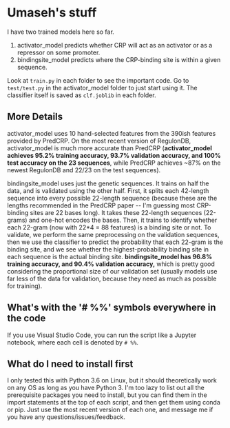 # Umaseh's stuff

I have two trained models here so far.

1. activator_model predicts whether CRP will act as an activator or as a repressor on some promoter.
2. bindingsite_model predicts where the CRP-binding site is within a given sequence.

Look at ```train.py``` in each folder to see the important code. Go to ```test/test.py``` in the activator_model folder to just start using it. The classifier itself is saved as ```clf.joblib``` in each folder.

## More Details

activator_model uses 10 hand-selected features from the 390ish features provided by PredCRP. On the most recent version of RegulonDB, activator_model is much more accurate than PredCRP (__activator_model achieves 95.2% training accuracy, 93.7% validation accuracy, and 100% test accuracy on the 23 sequences__, while PredCRP achieves ~87% on the newest RegulonDB and 22/23 on the test sequences).

bindingsite_model uses just the genetic sequences. It trains on half the data, and is validated using the other half. First, it splits each 42-length sequence into every possible 22-length sequence (because these are the lengths recommended in the PredCRP paper -- I'm guessing most CRP-binding sites are 22 bases long). It takes these 22-length sequences (22-grams) and one-hot encodes the bases. Then, it trains to identify whether each 22-gram (now with 22*4 = 88 features) is a binding site or not. To validate, we perform the same preprocessing on the validation sequences, then we use the classifier to predict the probability that each 22-gram is the binding site, and we see whether the highest-probability binding site in each sequence is the actual binding site. __bindingsite_model has 96.8% training accuracy, and 90.4% validation accuracy,__ which is pretty good considering the proportional size of our validation set (usually models use far less of the data for validation, because they need as much as possible for training).

## What's with the '# %%' symbols everywhere in the code

If you use Visual Studio Code, you can run the script like a Jupyter notebook, where each cell is denoted by ```# %%```.

## What do I need to install first

I only tested this with Python 3.6 on Linux, but it should theoretically work on any OS as long as you have Python 3. I'm too lazy to list out all the prerequisite packages you need to install, but you can find them in the import statements at the top of each script, and then get them using conda or pip. Just use the most recent version of each one, and message me if you have any questions/issues/feedback.
